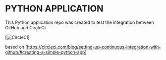 # PYTHON APPLICATION

This Python application repo was created to test the integration between GitHub and CircleCI.


[![CircleCI](https://app.circleci.com/pipelines/circleci/NN3haN6DRUTVDDQ1NfT74X/4Yisc4WrWB9FvMHKhJmPo7)]

based on 
[https://circleci.com/blog/setting-up-continuous-integration-with-github/#creating-a-simple-python-app]


